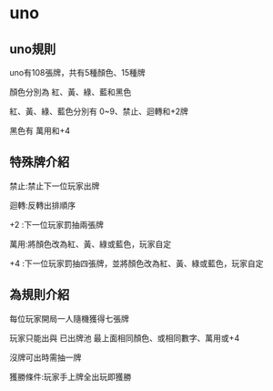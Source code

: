 # uno
## uno規則
uno有108張牌，共有5種顏色、15種牌

顏色分別為 紅、黃、綠、藍和黑色

紅、黃、綠、藍色分別有 0~9、禁止、迴轉和+2牌

黑色有 萬用和+4

## 特殊牌介紹
禁止:禁止下一位玩家出牌

迴轉:反轉出排順序

+2 :下一位玩家罰抽兩張牌

萬用:將顏色改為紅、黃、綠或藍色，玩家自定

+4 :下一位玩家罰抽四張牌，並將顏色改為紅、黃、綠或藍色，玩家自定

## 為規則介紹
每位玩家開局一人隨機獲得七張牌

玩家只能出與 已出牌池 最上面相同顏色、或相同數字、萬用或+4

沒牌可出時需抽一牌

獲勝條件:玩家手上牌全出玩即獲勝


